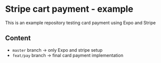 # Stripe cart payment - example

This is an example repository testing card payment using Expo and Stripe

## Content

- `master` branch -> only Expo and stripe setup
- `feat/pay` branch -> final card payment implementation
